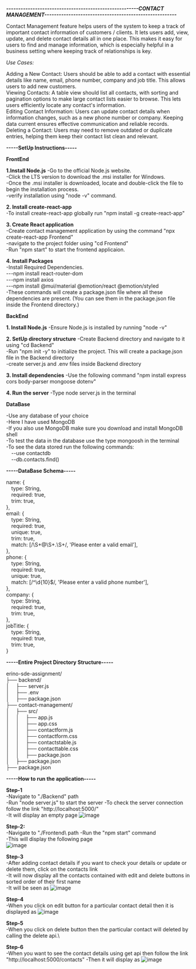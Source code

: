 ******************_-------------------------------------------------------CONTACT MANAGEMENT-------------------------------------------------------_******************

Contact Management feature helps users of the system to keep a track of important contact information of customers / clients. It lets users add, view, update, and delete contact details all in one place. This makes it easy for users to find and manage information, which is especially helpful in a business setting where keeping track of relationships is key.

_Use Cases:_

Adding a New Contact: Users should be able to add a contact with essential details like name, email, phone number, company and job title. This allows users to add new customers.\
Viewing Contacts: A table view should list all contacts, with sorting and pagination options to make large contact lists easier to browse. This lets users efficiently locate any contact's information.\
Editing Contact Information: Users can update contact details when information changes, such as a new phone number or company. Keeping data current ensures effective communication and reliable records.\
Deleting a Contact: Users may need to remove outdated or duplicate entries, helping them keep their contact list clean and relevant.


**-----SetUp Instructions-----**

**FrontEnd**

**1.Install Node.js**
-Go to the official Node.js website. \
-Click the LTS version to download the .msi installer for Windows.\
-Once the .msi installer is downloaded, locate and double-click the file to begin the installation process.\
-verify installation using "node -v" command.

**2. Install create-react-app**\
-To install create-react-app globally run "npm install -g create-react-app"

**3. Create React application**\
-Create contact management application by using the command "npx create-react-app Frontend"\
-navigate to the project folder using "cd Frontend"\
-Run "npm start" to start the frontend applicaion.

**4. Install Packages**\
-Install Required Dependencies.\
---npm install react-router-dom\
---npm install axios\
---npm install @mui/material @emotion/react @emotion/styled\
-These commands will create a package.json file where all these dependencies are present. (You can see them in the package.json file inside the Frontend directory.)


**BackEnd**

**1. Install Node.js**
-Ensure Node.js is installed by running "node -v"

**2. SetUp directory structure**
-Create Backend directory and navigate to it using "cd Backend"\
-Run "npm init -y" to initialize the project. This will create a package.json file in the Backend directory\
-create server.js and .env files inside Backend directory

**3. Install dependencies**
-Use the following command "npm install express cors body-parser mongoose dotenv"

**4. Run the server**
-Type node server.js in the terminal


**DataBase**

-Use any database of your choice\
-Here I have used MongoDB\
-If you also use MongoDB make sure you download and install MongoDB shell\
-To test the data in the database use the type mongoosh in the terminal\
-To see the data stored run the following commands:\
&emsp;--use contactdb\
&emsp;--db.contacts.find()


**-----DataBase Schema-----**

name: {\
  &emsp;type: String,\
  &emsp;required: true,\
  &emsp;trim: true,\
},\
email: {\
  &emsp;type: String,\
  &emsp;required: true,\
  &emsp;unique: true,\
  &emsp;trim: true,\
  &emsp;match: [/\S+@\S+\.\S+/, 'Please enter a valid email'],\
},\
phone: {\
  &emsp;type: String,\
  &emsp;required: true,\
  &emsp;unique: true,\
  &emsp;match: [/^\d{10}$/, 'Please enter a valid phone number'],\
},\
company: {\
  &emsp;type: String,\
  &emsp;required: true,\
  &emsp;trim: true,\
},\
jobTitle: {\
  &emsp;type: String,\
  &emsp;required: true,\
  &emsp;trim: true,\
}



**-----Entire Project Directory Structure-----**

erino-sde-assignment/\
├── backend/\
│&emsp;   ├── server.js\
│&emsp;   ├── .env\
│&emsp;   ├── package.json\
├── contact-management/\
│&emsp;   ├── src/\
│&emsp;   │&emsp;   ├── app.js\
│&emsp;   │&emsp;   ├── app.css\
│&emsp;   │&emsp;   ├── contactform.js\
│&emsp;   │&emsp;   ├── contactform.css\
│&emsp;   │&emsp;   ├── contactstable.js\
│&emsp;   │&emsp;   ├── contacttable.css\
│&emsp;   │&emsp;   ├── package.json\
│&emsp;   ├── package.json\
├── package.json





****-----How to run the application-----****

**Step-1**\
-Navigate to "./Backend" path\
-Run "node server.js" to start the server
-To check the server connection follow the link "http://localhost:5000/"\
-It will display an empty page
![image](https://github.com/user-attachments/assets/3f7b610e-b0d4-4d01-921d-e6350412daeb)

**Step-2:**\
-Navigate to "./Frontend\ path
-Run the "npm start" command\
-This will display the following page\
![image](https://github.com/user-attachments/assets/1b9f5698-5740-45c3-bfa6-7eee90720a0f)

**Step-3**\
-After adding contact details if you want to check your details or update or delete them, click on the contacts link\
-It will now display all the contacts contained with edit and delete buttons in sorted order of their first name\
-It will be seen as
![image](https://github.com/user-attachments/assets/a36cb709-b989-46d0-b2d1-3c40fd62efa9)

**Step-4**\
-When you click on edit button for a particular contact detail then it is displayed as
![image](https://github.com/user-attachments/assets/f27d45a3-0a6d-4216-a94d-aed5dabdc983)

**Step-5**\
-When you click on delete button then the particular contact will deleted by calling the delete api.\

**Step-6**\
-When you want to see the contact details using get api then follow the link "http://localhost:5000/contacts"
-Then it will display as
![image](https://github.com/user-attachments/assets/710c061e-a4ed-44ca-b13c-356ddd58af54)
